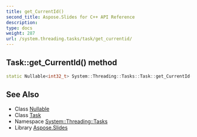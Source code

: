 ```yaml
---
title: get_CurrentId()
second_title: Aspose.Slides for C++ API Reference
description: 
type: docs
weight: 287
url: /system.threading.tasks/task/get_currentid/
---
```

## Task::get_CurrentId() method




```cpp
static Nullable<int32_t> System::Threading::Tasks::Task::get_CurrentId()
```

## See Also

* Class [Nullable](../../../system/nullable/)
* Class [Task](../)
* Namespace [System::Threading::Tasks](../../)
* Library [Aspose.Slides](../../../)